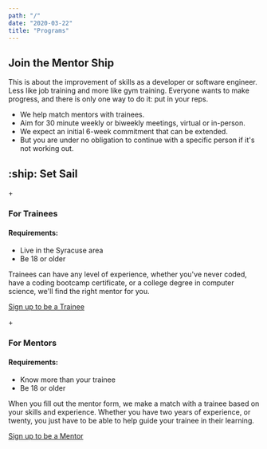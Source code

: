 ```yaml
---
path: "/"
date: "2020-03-22"
title: "Programs"
---
```


<section class="mentor">

<div class="container">

  ## Join the Mentor Ship 

  This is about the improvement of skills as a developer or software engineer. Less like job training and more like gym training. Everyone wants to make progress, and there is only one way to do it: put in your reps. 


  * We help match mentors with trainees.
  * Aim for 30 minute weekly or biweekly meetings, virtual or in-person. 
  * We expect an initial 6-week commitment that can be extended.
  * But you are under no obligation to continue with a specific person if it's not working out.
  
</div>

<div class="container">
  <h2>:ship: Set Sail</h2>
  <div class="container flex flex-col-row">
  <div class="flex-two-column">
  <div class="row">
  <div class="dot">+</div>
  <h3>For Trainees</h3>
  </div>

  <h4>Requirements:</h4>

  * Live in the Syracuse area
  * Be 18 or older
  
  Trainees can have any level of experience, whether you've never coded, have a coding bootcamp certificate, or a college degree in computer science, we'll find the right mentor for you.
  

  [Sign up to be a Trainee](https://docs.google.com/forms/d/e/1FAIpQLSdfwoMeOa-MDc3Aog2DHkIh2otvvnqDuQf6Lz6IhXhttVrPvg/viewform?usp=sf_link)
  </div>
  <div class="flex-two-column">
  <div class="row">
  <div class="dot">+</div>
  <h3>For Mentors</h3>
  </div>

  <h4>Requirements:</h4>

  * Know more than your trainee
  * Be 18 or older

  When you fill out the mentor form, we make a match with a trainee based on your skills and experience. Whether you have two years of experience, or twenty, you just have to be able to help guide your trainee in their learning.

  [Sign up to be a Mentor](https://docs.google.com/forms/d/e/1FAIpQLSccBRrj28oM6R3mZutSnqV_uyvS1574z_PXlA4wk06takmcCg/viewform?usp=sf_link)

</div>
</div>
</div>
</section>